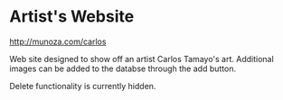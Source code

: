 
# Artist's Website

http://munoza.com/carlos

Web site designed to show off an artist Carlos Tamayo's art. Additional images can be added to the databse through the add button.

Delete functionality is currently hidden. 
